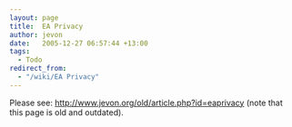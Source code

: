 ```yaml
---
layout: page
title:  EA Privacy
author: jevon
date:   2005-12-27 06:57:44 +13:00
tags:
  - Todo
redirect_from:
  - "/wiki/EA Privacy"
---
```


Please see: http://www.jevon.org/old/article.php?id=eaprivacy (note that this page is old and outdated).
